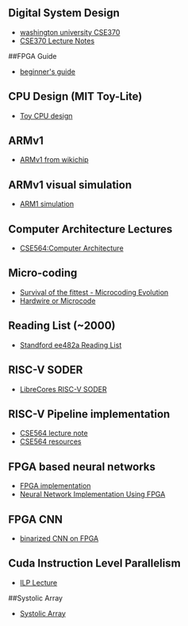 ## Digital System Design
- [washington university CSE370](https://courses.cs.washington.edu/courses/cse370/09au/)
- [CSE370 Lecture Notes](https://courses.cs.washington.edu/courses/cse370/10sp/pdfs/lectures/)

##FPGA Guide 
- [beginner's guide](https://numato.com/kb/learning-fpga-verilog-beginners-guide-part-1-introduction/?utm_expid=.7ZBm96RhTSyo2rg6tZl_vQ.0&utm_referrer=)

## CPU Design (MIT Toy-Lite)
- [Toy CPU design](http://www.cs.princeton.edu/courses/archive/fall09/cos126/lectures/22CPU-2x2.pdf)

## ARMv1 
- [ARMv1 from wikichip](https://en.wikichip.org/wiki/acorn/microarchitectures/arm1)

## ARMv1 visual simulation
- [ARM1 simulation](http://www.visual6502.org/)

## Computer Architecture Lectures
- [CSE564:Computer Architecture](https://passlab.github.io/CSE564/)


## Micro-coding
- [Survival of the fittest - Microcoding Evolution](https://passlab.github.io/CSE564/resources/MicrocodeIntro_Matloff_Franklin04.pdf)
- [Hardwire or Microcode](https://passlab.github.io/CSE564/resources/MicrocodeVSHardwire_Koopman87.pdf)

## Reading List (~2000)
- [Standford ee482a Reading List](http://cva.stanford.edu/classes/ee482a/readlist_v1.htm)

## RISC-V SODER
- [LibreCores RISC-V SODER](https://www.librecores.org/codelec/riscv-sodor)


## RISC-V Pipeline implementation
- [CSE564 lecture note](https://passlab.github.io/CSE564/notes/lecture09_RISCV_Impl_pipeline.pdf)
- [CSE564 resources](https://passlab.github.io/CSE564/resources/)

## FPGA based neural networks
- [FPGA implementation](http://lab.fs.uni-lj.si/lasin/wp/IMIT_files/neural/doc/Omondi2006.pdf)
- [Neural Network Implementation Using FPGA](https://waset.org/publications/15106/neural-network-implementation-using-fpga-issues-and-application)

## FPGA CNN
- [binarized CNN on FPGA](https://www.slideshare.net/ssuser06e0c5/binarized-cnn-on-fpga)

## Cuda Instruction Level Parallelism
- [ILP Lecture](https://www.nvidia.com/content/cudazone/cudau/courses/ucdavis/lectures/ilp1.pdf)


##Systolic Array 
- [Systolic Array](http://ashanpeiris.blogspot.com/2015/08/digital-design-of-systolic-array.html)
